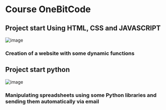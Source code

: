 # Course OneBitCode

## Project start Using HTML, CSS and JAVASCRIPT

![image](https://github.com/cassianobraz/course_onebitcode/assets/61760838/456f832e-314a-4d73-b2df-741fd7a17bba)

### Creation of a website with some dynamic functions

## Project start python 

![image](https://github.com/cassianobraz/course_onebitcode/assets/61760838/1ff6f094-8d03-421f-96a9-e42286fc7333)

### Manipulating spreadsheets using some Python libraries and sending them automatically via email
